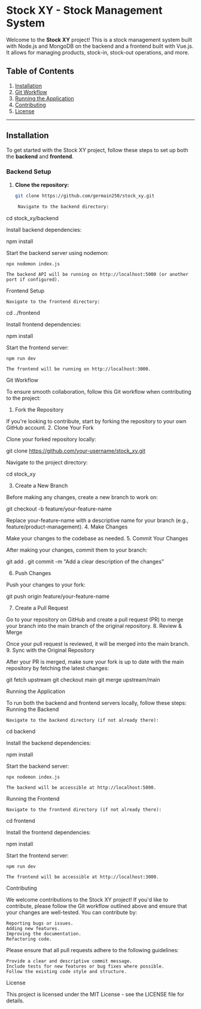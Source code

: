 # Stock XY - Stock Management System

Welcome to the **Stock XY** project! This is a stock management system built with Node.js and MongoDB on the backend and a frontend built with Vue.js. It allows for managing products, stock-in, stock-out operations, and more.

## Table of Contents

1. [Installation](#installation)
2. [Git Workflow](#git-workflow)
3. [Running the Application](#running-the-application)
4. [Contributing](#contributing)
5. [License](#license)

---

## Installation

To get started with the Stock XY project, follow these steps to set up both the **backend** and **frontend**.

### Backend Setup

1. **Clone the repository:**

   ```bash
   git clone https://github.com/germain250/stock_xy.git

    Navigate to the backend directory:

cd stock_xy/backend

Install backend dependencies:

npm install

Start the backend server using nodemon:

    npx nodemon index.js

    The backend API will be running on http://localhost:5000 (or another port if configured).

Frontend Setup

    Navigate to the frontend directory:

cd ../frontend

Install frontend dependencies:

npm install

Start the frontend server:

    npm run dev

    The frontend will be running on http://localhost:3000.

Git Workflow

To ensure smooth collaboration, follow this Git workflow when contributing to the project:
1. Fork the Repository

If you're looking to contribute, start by forking the repository to your own GitHub account.
2. Clone Your Fork

Clone your forked repository locally:

git clone https://github.com/your-username/stock_xy.git

Navigate to the project directory:

cd stock_xy

3. Create a New Branch

Before making any changes, create a new branch to work on:

git checkout -b feature/your-feature-name

Replace your-feature-name with a descriptive name for your branch (e.g., feature/product-management).
4. Make Changes

Make your changes to the codebase as needed.
5. Commit Your Changes

After making your changes, commit them to your branch:

git add .
git commit -m "Add a clear description of the changes"

6. Push Changes

Push your changes to your fork:

git push origin feature/your-feature-name

7. Create a Pull Request

Go to your repository on GitHub and create a pull request (PR) to merge your branch into the main branch of the original repository.
8. Review & Merge

Once your pull request is reviewed, it will be merged into the main branch.
9. Sync with the Original Repository

After your PR is merged, make sure your fork is up to date with the main repository by fetching the latest changes:

git fetch upstream
git checkout main
git merge upstream/main

Running the Application

To run both the backend and frontend servers locally, follow these steps:
Running the Backend

    Navigate to the backend directory (if not already there):

cd backend

Install the backend dependencies:

npm install

Start the backend server:

    npx nodemon index.js

    The backend will be accessible at http://localhost:5000.

Running the Frontend

    Navigate to the frontend directory (if not already there):

cd frontend

Install the frontend dependencies:

npm install

Start the frontend server:

    npm run dev

    The frontend will be accessible at http://localhost:3000.

Contributing

We welcome contributions to the Stock XY project! If you'd like to contribute, please follow the Git workflow outlined above and ensure that your changes are well-tested. You can contribute by:

    Reporting bugs or issues.
    Adding new features.
    Improving the documentation.
    Refactoring code.

Please ensure that all pull requests adhere to the following guidelines:

    Provide a clear and descriptive commit message.
    Include tests for new features or bug fixes where possible.
    Follow the existing code style and structure.

License

This project is licensed under the MIT License - see the LICENSE file for details.